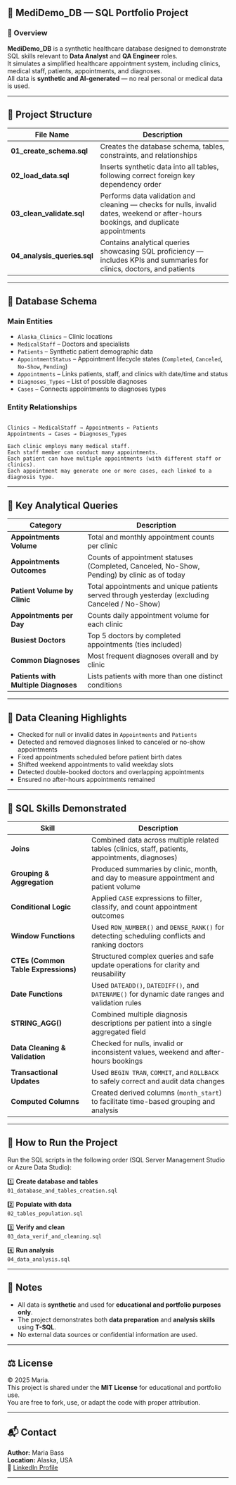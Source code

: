 ## 🏥 MediDemo_DB — SQL Portfolio Project

### 📌 Overview

**MediDemo_DB** is a synthetic healthcare database designed to demonstrate SQL skills relevant to **Data Analyst** and **QA Engineer** roles.  
It simulates a simplified healthcare appointment system, including clinics, medical staff, patients, appointments, and diagnoses.  
All data is **synthetic and AI-generated** — no real personal or medical data is used.

---

## 📂 Project Structure

| File Name | Description |
|------------|-------------|
| **01_create_schema.sql** | Creates the database schema, tables, constraints, and relationships |
| **02_load_data.sql** | Inserts synthetic data into all tables, following correct foreign key dependency order |
| **03_clean_validate.sql** | Performs data validation and cleaning — checks for nulls, invalid dates, weekend or after-hours bookings, and duplicate appointments |
| **04_analysis_queries.sql** | Contains analytical queries showcasing SQL proficiency — includes KPIs and summaries for clinics, doctors, and patients |

---

## 🧩 Database Schema  

### Main Entities

- `Alaska_Clinics` – Clinic locations  
- `MedicalStaff` – Doctors and specialists  
- `Patients` – Synthetic patient demographic data  
- `AppointmentStatus` – Appointment lifecycle states (`Completed`, `Canceled`, `No-Show`, `Pending`)  
- `Appointments` – Links patients, staff, and clinics with date/time and status  
- `Diagnoses_Types` – List of possible diagnoses  
- `Cases` – Connects appointments to diagnoses types  

### Entity Relationships

```text

Clinics → MedicalStaff → Appointments ← Patients  
Appointments → Cases → Diagnoses_Types

Each clinic employs many medical staff.  
Each staff member can conduct many appointments.  
Each patient can have multiple appointments (with different staff or clinics).  
Each appointment may generate one or more cases, each linked to a diagnosis type.
```

---

## 🎯 Key Analytical Queries  

| Category | Description |
|-----------|--------------|
| **Appointments Volume** | Total and monthly appointment counts per clinic |
| **Appointments Outcomes** | Counts of appointment statuses (Completed, Canceled, No-Show, Pending) by clinic as of today |
| **Patient Volume by Clinic** | Total appointments and unique patients served through yesterday (excluding Canceled / No-Show) |
| **Appointments per Day** | Counts daily appointment volume for each clinic |
| **Busiest Doctors** | Top 5 doctors by completed appointments (ties included) |
| **Common Diagnoses** | Most frequent diagnoses overall and by clinic |
| **Patients with Multiple Diagnoses** | Lists patients with more than one distinct conditions |

---

## 🧹 Data Cleaning Highlights

- Checked for null or invalid dates in `Appointments` and `Patients`  
- Detected and removed diagnoses linked to canceled or no-show appointments  
- Fixed appointments scheduled before patient birth dates  
- Shifted weekend appointments to valid weekday slots  
- Detected double-booked doctors and overlapping appointments  
- Ensured no after-hours appointments remained

---

## 🧮 SQL Skills Demonstrated

| Skill | Description |
|--------|-------------|
| **Joins** | Combined data across multiple related tables (clinics, staff, patients, appointments, diagnoses) |
| **Grouping & Aggregation** | Produced summaries by clinic, month, and day to measure appointment and patient volume |
| **Conditional Logic** | Applied `CASE` expressions to filter, classify, and count appointment outcomes |
| **Window Functions** | Used `ROW_NUMBER()` and `DENSE_RANK()` for detecting scheduling conflicts and ranking doctors |
| **CTEs (Common Table Expressions)** | Structured complex queries and safe update operations for clarity and reusability |
| **Date Functions** | Used `DATEADD()`, `DATEDIFF()`, and `DATENAME()` for dynamic date ranges and validation rules |
| **STRING_AGG()** | Combined multiple diagnosis descriptions per patient into a single aggregated field |
| **Data Cleaning & Validation** | Checked for nulls, invalid or inconsistent values, weekend and after-hours bookings |
| **Transactional Updates** | Used `BEGIN TRAN`, `COMMIT`, and `ROLLBACK` to safely correct and audit data changes |
| **Computed Columns** | Created derived columns (`month_start`) to facilitate time-based grouping and analysis |

---

## 🚦 How to Run the Project

Run the SQL scripts in the following order (SQL Server Management Studio or Azure Data Studio):

1️⃣ **Create database and tables**  
   `01_database_and_tables_creation.sql`

2️⃣ **Populate with data**  
   `02_tables_population.sql`

3️⃣ **Verify and clean**  
   `03_data_verif_and_cleaning.sql`

4️⃣ **Run analysis**  
   `04_data_analysis.sql`

---

## 🧾 Notes

- All data is **synthetic** and used for **educational and portfolio purposes only**.  
- The project demonstrates both **data preparation** and **analysis skills** using **T-SQL**.  
- No external data sources or confidential information are used.

---

## ⚖️ License

© 2025 Maria.  
This project is shared under the **MIT License** for educational and portfolio use.  
You are free to fork, use, or adapt the code with proper attribution.

---

## 📬 Contact

**Author:** Maria Bass  
**Location:** Alaska, USA  
💼 [LinkedIn Profile](https://www.linkedin.com/in/maria-bass-4a422052/)  

---
